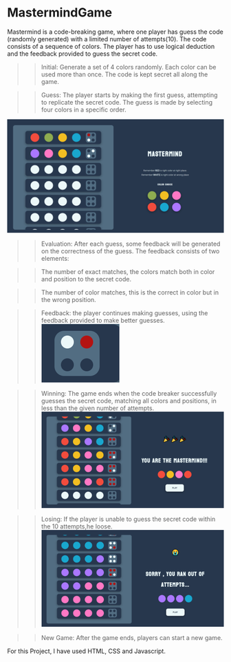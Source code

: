 # MastermindGame

Mastermind is a code-breaking game, where one player has guess the code (randomly generated) with a limited number of attempts(10). The code consists of a sequence of colors.
The player has to use logical deduction and the feedback provided to guess the secret code.

>>Initial: Generate a set of 4 colors randomly. Each color can be used more than once. The code is kept secret all along the game.

>>Guess: The player starts by making the first guess, attempting to replicate the secret code. The guess is made by selecting four colors in a specific order.
<img src="./image/MastermindImg1.png" alt="screenshot of mastermind game" />

>>Evaluation: After each guess, some feedback will be generated on the correctness of the guess. The feedback consists of two elements:

>>The number of exact matches, the colors match both in color and position to the secret code.

>>The number of color matches, this is the correct in color but in the wrong position.
   
>>Feedback: the player continues making guesses, using the feedback provided to make better guesses.<br />
>><img src="./image/MastermindFeedback.png" alt="screenshot of feedback in mastermind"/>

>>Winning: The game ends when the code breaker successfully guesses the secret code, matching all colors and positions, in less than the given number of attempts. 
>><img src="./image/MastermindWinCon.png" alt="screenshot of mastermind game" />

>>Losing: If the player is unable to guess the secret code within the 10 attempts,he loose.
>><img src="./image/MasterminsLoseCon.png" alt="screenshot of mastermind game" />

>>New Game: After the game ends, players can start a new game.


For this Project, I have used HTML, CSS and Javascript.
